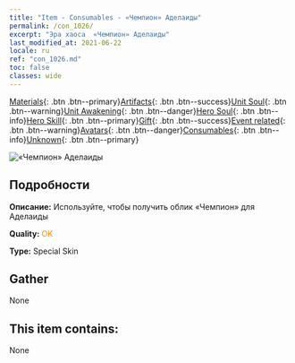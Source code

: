 ```yaml
---
title: "Item - Consumables - «Чемпион» Аделаиды"
permalink: /con_1026/
excerpt: "Эра хаоса  «Чемпион» Аделаиды"
last_modified_at: 2021-06-22
locale: ru
ref: "con_1026.md"
toc: false
classes: wide
---
```

 [Materials](/ItemsRU/){: .btn .btn--primary}[Artifacts](/ItemsRU/Artifacts/){: .btn .btn--success}[Unit Soul](/ItemsRU/UnitSoul/){: .btn .btn--warning}[Unit Awakening](/ItemsRU/UnitAwakening/){: .btn .btn--danger}[Hero Soul](/ItemsRU/HeroSoul/){: .btn .btn--info}[Hero Skill](/ItemsRU/HeroSkill/){: .btn .btn--primary}[Gift](/ItemsRU/Gift/){: .btn .btn--success}[Event related](/ItemsRU/Events/){: .btn .btn--warning}[Avatars](/ItemsRU/Avatars/){: .btn .btn--danger}[Consumables](/ItemsRU/Consumables/){: .btn .btn--info}[Unknown](/ItemsRU/Unknown/){: .btn .btn--primary}

 ![«Чемпион» Аделаиды](/images/h/h_Adelaide8.jpg)

## Подробности
 **Описание:** Используйте, чтобы получить облик «Чемпион» для Аделаиды

 **Quality:** <span style="color: #FF8C00">OK</span>

 **Type:** Special Skin

## Gather

  None

## This item contains:

  None

